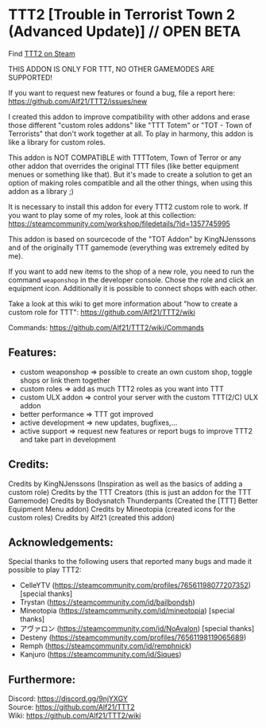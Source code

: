 # TTT2 [Trouble in Terrorist Town 2 (Advanced Update)] // OPEN BETA
Find [TTT2 on Steam](https://steamcommunity.com/sharedfiles/filedetails/?id=1357204556)

THIS ADDON IS ONLY FOR TTT, NO OTHER GAMEMODES ARE SUPPORTED!

If you want to request new features or found a bug, file a report here: https://github.com/Alf21/TTT2/issues/new

I created this addon to improve compatibility with other addons and erase those different "custom roles addons" like "TTT Totem" or "TOT - Town of Terrorists" that don't work together at all.
To play in harmony, this addon is like a library for custom roles.

This addon is NOT COMPATIBLE with TTTTotem, Town of Terror or any other addon that overrides the original TTT files (like better equipment menues or something like that). But it's made to create a solution to get an option of making roles compatible and all the other things, when using this addon as a library ;)

It is necessary to install this addon for every TTT2 custom role to work.
If you want to play some of my roles, look at this collection: https://steamcommunity.com/workshop/filedetails/?id=1357745995

This addon is based on sourcecode of the "TOT Addon" by KingNJenssons and of the originally TTT gamemode (everything was extremely edited by me).

If you want to add new items to the shop of a new role, you need to run the command `weaponshop` in the developer console. Chose the role and click an equipment icon. Additionally it is possible to connect shops with each other.

Take a look at this wiki to get more information about "how to create a custom role for TTT": https://github.com/Alf21/TTT2/wiki

Commands: https://github.com/Alf21/TTT2/wiki/Commands


## Features:
- custom weaponshop => possible to create an own custom shop, toggle shops or link them together
- custom roles => add as much TTT2 roles as you want into TTT
- custom ULX addon => control your server with the custom TTT(2/C) ULX addon
- better performance => TTT got improved
- active development => new updates, bugfixes,...
- active support => request new features or report bugs to improve TTT2 and take part in development

## Credits:
Credits by KingNJenssons (Inspiration as well as the basics of adding a custom role)
Credits by the TTT Creators (this is just an addon for the TTT Gamemode)
Credits by Bodysnatch Thunderpants (Created the [TTT] Better Equipment Menu addon)
Credits by Mineotopia (created icons for the custom roles)
Credits by Alf21 (created this addon)

## Acknowledgements:
Special thanks to the following users that reported many bugs and made it possible to play TTT2:
- CelleYTV (https://steamcommunity.com/profiles/76561198077207352) [special thanks]
- Trystan (https://steamcommunity.com/id/bailbondsh)
- Mineotopia (https://steamcommunity.com/id/mineotopia) [special thanks]
- アヴァロン (https://steamcommunity.com/id/NoAvalon) [special thanks]
- Desteny (https://steamcommunity.com/profiles/76561198119065689)
- Remph (https://steamcommunity.com/id/remphnick)
- Kanjuro (https://steamcommunity.com/id/Siques)

## Furthermore:
Discord: https://discord.gg/9njYXGY<br>
Source: https://github.com/Alf21/TTT2<br>
Wiki: https://github.com/Alf21/TTT2/wiki
